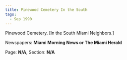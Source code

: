 ```yaml
---  
title: Pinewood Cemetery In the South  
tags:  
  - Sep 1990  
---  
```

  
Pinewood Cemetery. [In the South Miami Neighbors.]  
  
Newspapers: **Miami Morning News or The Miami Herald**  
  
Page: **N/A**, Section: **N/A** 
